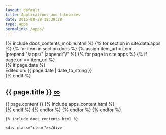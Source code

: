 ```yaml
---
layout: default
title: Applications and libraries
date: 2015-08-28 18:39:28
type: apps
permalink: /apps/
---
```

<section class="news">
  <div class="grid">
  <div class="unit four-fifths">
    {% include docs_contents_mobile.html %}
    {% for section in site.data.apps %}
      {% for item in section.docs %}
        {% assign item_url = item |prepend:"/apps/" |append:"/" %}
        {% for page in site.apps %}
          {% if page.url == item_url %}
   <article>
   {% if page.date %}
   <div class="app-date">Edited on: {{ page.date | date_to_string }}</div>
   {% endif %}
   <h2>
    {{ page.title }}
    <a href="{{ page.url }}" class="permalink" title="Permalink">∞</a>
   </h2>
            {{ page.content }}
            {% include apps_content.html %}
              </article>
          {% endif %}
        {% endfor %}
      {% endfor %}
    {% endfor %}

  </div>

    {% include docs_contents.html %}

    <div class="clear"></div>

  </div>
</section>
